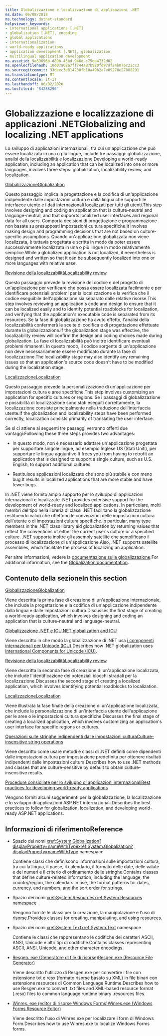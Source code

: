 ```yaml
---
title: Globalizzazione e localizzazione di applicazioni .NET
ms.date: 06/08/2018
ms.technology: dotnet-standard
helpviewer_keywords:
- international applications [.NET]
- globalization [.NET], encoding
- global applications
- internationalization
- world-ready applications
- application development [.NET], globalization
- multilingual application development
ms.assetid: 9a59696b-d89b-45bd-946d-c75da4732d02
ms.openlocfilehash: 10d07a02a7ff744a87b920fd97df24b076c22cc3
ms.sourcegitcommit: 33deec3e814238fb18a49b2a7e89278e27888291
ms.translationtype: MT
ms.contentlocale: it-IT
ms.lasthandoff: 06/02/2020
ms.locfileid: "84288290"
---
```

# <a name="globalizing-and-localizing-net-applications"></a><span data-ttu-id="2ab78-102">Globalizzazione e localizzazione di applicazioni .NET</span><span class="sxs-lookup"><span data-stu-id="2ab78-102">Globalizing and localizing .NET applications</span></span>

<span data-ttu-id="2ab78-103">Lo sviluppo di applicazioni internazionali, tra cui un'applicazione che può essere localizzata in una o più lingue, include tre passaggi: globalizzazione, analisi della localizzabilità e localizzazione.</span><span class="sxs-lookup"><span data-stu-id="2ab78-103">Developing a world-ready application, including an application that can be localized into one or more languages, involves three steps: globalization, localizability review, and localization.</span></span>

[<span data-ttu-id="2ab78-104">Globalizzazione</span><span class="sxs-lookup"><span data-stu-id="2ab78-104">Globalization</span></span>](globalization.md)

<span data-ttu-id="2ab78-105">Questo passaggio implica la progettazione e la codifica di un'applicazione indipendente dalle impostazioni cultura e dalla lingua che supporti le interfacce utente e i dati internazionali localizzati per tutti gli utenti.</span><span class="sxs-lookup"><span data-stu-id="2ab78-105">This step involves designing and coding an application that is culture-neutral and language-neutral, and that supports localized user interfaces and regional data for all users.</span></span> <span data-ttu-id="2ab78-106">Comporta decisioni di progettazione e programmazione non basate su presupposti impostazioni cultura specifiche.</span><span class="sxs-lookup"><span data-stu-id="2ab78-106">It involves making design and programming decisions that are not based on culture-specific assumptions.</span></span> <span data-ttu-id="2ab78-107">Quando un'applicazione globalizzata non viene localizzata, è tuttavia progettata e scritta in modo da poter essere successivamente localizzata in una o più lingue in modo relativamente semplice.</span><span class="sxs-lookup"><span data-stu-id="2ab78-107">While a globalized application is not localized, it nevertheless is designed and written so that it can be subsequently localized into one or more languages with relative ease.</span></span>

[<span data-ttu-id="2ab78-108">Revisione della localizzabilità</span><span class="sxs-lookup"><span data-stu-id="2ab78-108">Localizability review</span></span>](localizability-review.md)

<span data-ttu-id="2ab78-109">Questo passaggio prevede la revisione del codice e del progetto di un'applicazione per verificare che possa essere localizzata facilmente e per identificare potenziali problemi per la localizzazione e la verifica che il codice eseguibile dell'applicazione sia separato dalle relative risorse.</span><span class="sxs-lookup"><span data-stu-id="2ab78-109">This step involves reviewing an application's code and design to ensure that it can be localized easily and to identify potential roadblocks for localization, and verifying that the application's executable code is separated from its resources.</span></span> <span data-ttu-id="2ab78-110">Se la fase di globalizzazione ha avuto effetto, l'analisi della localizzabilità confermerà le scelte di codifica e di progettazione effettuate durante la globalizzazione.</span><span class="sxs-lookup"><span data-stu-id="2ab78-110">If the globalization stage was effective, the localizability review will confirm the design and coding choices made during globalization.</span></span> <span data-ttu-id="2ab78-111">La fase di localizzabilità può inoltre identificare eventuali problemi rimanenti. In questo modo, il codice sorgente di un'applicazione non deve necessariamente essere modificato durante la fase di localizzazione.</span><span class="sxs-lookup"><span data-stu-id="2ab78-111">The localizability stage may also identify any remaining issues so that an application's source code doesn't have to be modified during the localization stage.</span></span>

[<span data-ttu-id="2ab78-112">Localizzazione</span><span class="sxs-lookup"><span data-stu-id="2ab78-112">Localization</span></span>](localization.md)

<span data-ttu-id="2ab78-113">Questo passaggio prevede la personalizzazione di un'applicazione per impostazioni cultura e aree specifiche.</span><span class="sxs-lookup"><span data-stu-id="2ab78-113">This step involves customizing an application for specific cultures or regions.</span></span> <span data-ttu-id="2ab78-114">Se i passaggi di globalizzazione e possibilità di localizzazione sono stati eseguiti correttamente, la localizzazione consiste principalmente nella traduzione dell'interfaccia utente.</span><span class="sxs-lookup"><span data-stu-id="2ab78-114">If the globalization and localizability steps have been performed correctly, localization consists primarily of translating the user interface.</span></span>

<span data-ttu-id="2ab78-115">Se si ci attiene ai seguenti tre passaggi verranno offerti due vantaggi:</span><span class="sxs-lookup"><span data-stu-id="2ab78-115">Following these three steps provides two advantages:</span></span>

- <span data-ttu-id="2ab78-116">In questo modo, non è necessario adattare un'applicazione progettata per supportare singole lingue, ad esempio Inglese US (Stati Uniti), per supportare le lingue aggiuntive.</span><span class="sxs-lookup"><span data-stu-id="2ab78-116">It frees you from having to retrofit an application that is designed to support a single culture, such as U.S. English, to support additional cultures.</span></span>

- <span data-ttu-id="2ab78-117">Restituisce applicazioni localizzate che sono più stabile e con meno bug.</span><span class="sxs-lookup"><span data-stu-id="2ab78-117">It results in localized applications that are more stable and have fewer bugs.</span></span>

<span data-ttu-id="2ab78-118">In .NET viene fornito ampio supporto per lo sviluppo di applicazioni internazionali e localizzate.</span><span class="sxs-lookup"><span data-stu-id="2ab78-118">.NET provides extensive support for the development of world-ready and localized applications.</span></span> <span data-ttu-id="2ab78-119">In particolare, molti membri del tipo nella libreria di classi .NET facilitano la globalizzazione restituendo valori che riflettono le convenzioni delle impostazioni cultura dell'utente o di impostazioni cultura specifiche.</span><span class="sxs-lookup"><span data-stu-id="2ab78-119">In particular, many type members in the .NET class library aid globalization by returning values that reflect the conventions of either the current user's culture or a specified culture.</span></span> <span data-ttu-id="2ab78-120">.NET supporta inoltre gli assembly satellite che semplificano il processo di localizzazione di un'applicazione.</span><span class="sxs-lookup"><span data-stu-id="2ab78-120">Also, .NET supports satellite assemblies, which facilitate the process of localizing an application.</span></span>

<span data-ttu-id="2ab78-121">Per altre informazioni, vedere la [documentazione sulla globalizzazione](/globalization/).</span><span class="sxs-lookup"><span data-stu-id="2ab78-121">For additional information, see the [Globalization documentation](/globalization/).</span></span>

## <a name="in-this-section"></a><span data-ttu-id="2ab78-122">Contenuto della sezione</span><span class="sxs-lookup"><span data-stu-id="2ab78-122">In this section</span></span>

[<span data-ttu-id="2ab78-123">Globalizzazione</span><span class="sxs-lookup"><span data-stu-id="2ab78-123">Globalization</span></span>](globalization.md)

<span data-ttu-id="2ab78-124">Viene descritta la prima fase di creazione di un'applicazione internazionale, che include la progettazione e la codifica di un'applicazione indipendente dalla lingua e dalle impostazioni cultura.</span><span class="sxs-lookup"><span data-stu-id="2ab78-124">Discusses the first stage of creating a world-ready application, which involves designing and coding an application that is culture-neutral and language-neutral.</span></span>

[<span data-ttu-id="2ab78-125">Globalizzazione .NET e ICU</span><span class="sxs-lookup"><span data-stu-id="2ab78-125">.NET globalization and ICU</span></span>](globalization-icu.md)

<span data-ttu-id="2ab78-126">Viene descritto in che modo la globalizzazione di .NET usa [i componenti internazionali per Unicode (ICU)](http://site.icu-project.org/home).</span><span class="sxs-lookup"><span data-stu-id="2ab78-126">Describes how .NET globalization uses [International Components for Unicode (ICU)](http://site.icu-project.org/home).</span></span>

[<span data-ttu-id="2ab78-127">Revisione della localizzabilità</span><span class="sxs-lookup"><span data-stu-id="2ab78-127">Localizability review</span></span>](localizability-review.md)

<span data-ttu-id="2ab78-128">Viene descritta la seconda fase di creazione di un'applicazione localizzata, che include l'identificazione dei potenziali blocchi stradali per la localizzazione.</span><span class="sxs-lookup"><span data-stu-id="2ab78-128">Discusses the second stage of creating a localized application, which involves identifying potential roadblocks to localization.</span></span>

[<span data-ttu-id="2ab78-129">Localizzazione</span><span class="sxs-lookup"><span data-stu-id="2ab78-129">Localization</span></span>](localization.md)

<span data-ttu-id="2ab78-130">Viene illustrata la fase finale della creazione di un'applicazione localizzata, che include la personalizzazione di un'interfaccia utente dell'applicazione per le aree o le impostazioni cultura specifiche.</span><span class="sxs-lookup"><span data-stu-id="2ab78-130">Discusses the final stage of creating a localized application, which involves customizing an application's user interface for specific regions or cultures.</span></span>

[<span data-ttu-id="2ab78-131">Operazioni sulle stringhe indipendenti dalle impostazioni cultura</span><span class="sxs-lookup"><span data-stu-id="2ab78-131">Culture-insensitive string operations</span></span>](culture-insensitive-string-operations.md)

<span data-ttu-id="2ab78-132">Viene descritto come usare metodi e classi di .NET definiti come dipendenti dalle impostazioni cultura per impostazione predefinita per ottenere risultati indipendenti dalle impostazioni cultura.</span><span class="sxs-lookup"><span data-stu-id="2ab78-132">Describes how to use .NET methods and classes that are culture-sensitive by default to obtain culture-insensitive results.</span></span>

[<span data-ttu-id="2ab78-133">Procedure consigliate per lo sviluppo di applicazioni internazionali</span><span class="sxs-lookup"><span data-stu-id="2ab78-133">Best practices for developing world-ready applications</span></span>](best-practices-for-developing-world-ready-apps.md)

<span data-ttu-id="2ab78-134">Vengono forniti alcuni suggerimenti per la globalizzazione, la localizzazione e lo sviluppo di applicazioni ASP.NET internazionali.</span><span class="sxs-lookup"><span data-stu-id="2ab78-134">Describes the best practices to follow for globalization, localization, and developing world-ready ASP.NET applications.</span></span>

## <a name="reference"></a><span data-ttu-id="2ab78-135">Informazioni di riferimento</span><span class="sxs-lookup"><span data-stu-id="2ab78-135">Reference</span></span>

- <span data-ttu-id="2ab78-136">Spazio dei nomi <xref:System.Globalization?displayProperty=nameWithType></span><span class="sxs-lookup"><span data-stu-id="2ab78-136"><xref:System.Globalization?displayProperty=nameWithType> namespace</span></span>

   <span data-ttu-id="2ab78-137">Contiene classi che definiscono informazioni sulle impostazioni cultura, tra cui la lingua, il paese, il calendario, il formato delle date, delle valute e dei numeri e il criterio di ordinamento delle stringhe.</span><span class="sxs-lookup"><span data-stu-id="2ab78-137">Contains classes that define culture-related information, including the language, the country/region, the calendars in use, the format patterns for dates, currency, and numbers, and the sort order for strings.</span></span>

- <span data-ttu-id="2ab78-138">Spazio dei nomi <xref:System.Resources></span><span class="sxs-lookup"><span data-stu-id="2ab78-138"><xref:System.Resources> namespace</span></span>

   <span data-ttu-id="2ab78-139">Vengono fornite le classi per la creazione, la manipolazione e l'uso di risorse.</span><span class="sxs-lookup"><span data-stu-id="2ab78-139">Provides classes for creating, manipulating, and using resources.</span></span>

- <span data-ttu-id="2ab78-140">Spazio dei nomi <xref:System.Text></span><span class="sxs-lookup"><span data-stu-id="2ab78-140"><xref:System.Text> namespace</span></span>

   <span data-ttu-id="2ab78-141">Contiene le classi che rappresentano le codifiche dei caratteri ASCII, ANSI, Unicode e altri tipi di codifiche.</span><span class="sxs-lookup"><span data-stu-id="2ab78-141">Contains classes representing ASCII, ANSI, Unicode, and other character encodings.</span></span>

- [<span data-ttu-id="2ab78-142">Resgen. exe (Generatore di file di risorse)</span><span class="sxs-lookup"><span data-stu-id="2ab78-142">Resgen.exe (Resource File Generator)</span></span>](../../framework/tools/resgen-exe-resource-file-generator.md)

   <span data-ttu-id="2ab78-143">Viene descritto l'utilizzo di Resgen.exe per convertire i file con estensione txt e resx (formato risorse basato su XML) in file binari con estensione resources di Common Language Runtime.</span><span class="sxs-lookup"><span data-stu-id="2ab78-143">Describes how to use Resgen.exe to convert .txt files and XML-based resource format (.resx) files to common language runtime binary .resources files.</span></span>

- [<span data-ttu-id="2ab78-144">Winres. exe (editor di risorse Windows Forms)</span><span class="sxs-lookup"><span data-stu-id="2ab78-144">Winres.exe (Windows Forms Resource Editor)</span></span>](../../framework/tools/winres-exe-windows-forms-resource-editor.md)

   <span data-ttu-id="2ab78-145">Viene descritto l'uso di Winres.exe per localizzare i form di Windows Form.</span><span class="sxs-lookup"><span data-stu-id="2ab78-145">Describes how to use Winres.exe to localize Windows Forms forms.</span></span>
